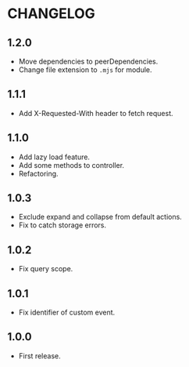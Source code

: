 # CHANGELOG

## 1.2.0

* Move dependencies to peerDependencies.
* Change file extension to `.mjs` for module.

## 1.1.1

* Add X-Requested-With header to fetch request.

## 1.1.0

* Add lazy load feature.
* Add some methods to controller.
* Refactoring.

## 1.0.3

* Exclude expand and collapse from default actions.
* Fix to catch storage errors.

## 1.0.2

* Fix query scope.

## 1.0.1

* Fix identifier of custom event.

## 1.0.0

* First release.
